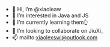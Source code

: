 - 👋 Hi, I’m @xiaoleaw
- 👀 I’m interested in Java and JS
- 🌱 I’m currently learning them👆
- 💞️ I’m looking to collaborate on JiuXi_
- 📫 mailto:xiaolexswl@outlook.com

<!---
xiaoleaw/xiaoleaw is a ✨ special ✨ repository because its `README.md` (this file) appears on your GitHub profile.
You can click the Preview link to take a look at your changes.
--->
